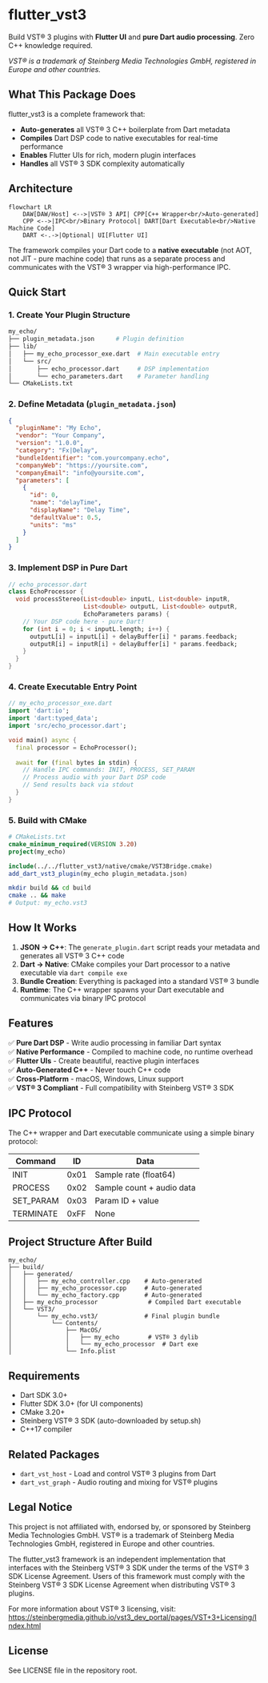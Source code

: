 # flutter_vst3

Build VST® 3 plugins with **Flutter UI** and **pure Dart audio processing**. Zero C++ knowledge required.

*VST® is a trademark of Steinberg Media Technologies GmbH, registered in Europe and other countries.*

## What This Package Does

flutter_vst3 is a complete framework that:
- **Auto-generates** all VST® 3 C++ boilerplate from Dart metadata
- **Compiles** Dart DSP code to native executables for real-time performance  
- **Enables** Flutter UIs for rich, modern plugin interfaces
- **Handles** all VST® 3 SDK complexity automatically

## Architecture

```mermaid
flowchart LR
    DAW[DAW/Host] <-->|VST® 3 API| CPP[C++ Wrapper<br/>Auto-generated]
    CPP <-->|IPC<br/>Binary Protocol| DART[Dart Executable<br/>Native Machine Code]
    DART <-.->|Optional| UI[Flutter UI]
```

The framework compiles your Dart code to a **native executable** (not AOT, not JIT - pure machine code) that runs as a separate process and communicates with the VST® 3 wrapper via high-performance IPC.

## Quick Start

### 1. Create Your Plugin Structure

```bash
my_echo/
├── plugin_metadata.json      # Plugin definition
├── lib/
│   ├── my_echo_processor_exe.dart  # Main executable entry
│   └── src/
│       ├── echo_processor.dart     # DSP implementation  
│       └── echo_parameters.dart    # Parameter handling
└── CMakeLists.txt
```

### 2. Define Metadata (`plugin_metadata.json`)

```json
{
  "pluginName": "My Echo",
  "vendor": "Your Company",
  "version": "1.0.0",
  "category": "Fx|Delay",
  "bundleIdentifier": "com.yourcompany.echo",
  "companyWeb": "https://yoursite.com",
  "companyEmail": "info@yoursite.com",
  "parameters": [
    {
      "id": 0,
      "name": "delayTime",
      "displayName": "Delay Time",
      "defaultValue": 0.5,
      "units": "ms"
    }
  ]
}
```

### 3. Implement DSP in Pure Dart

```dart
// echo_processor.dart
class EchoProcessor {
  void processStereo(List<double> inputL, List<double> inputR,
                     List<double> outputL, List<double> outputR,
                     EchoParameters params) {
    // Your DSP code here - pure Dart!
    for (int i = 0; i < inputL.length; i++) {
      outputL[i] = inputL[i] + delayBuffer[i] * params.feedback;
      outputR[i] = inputR[i] + delayBuffer[i] * params.feedback;
    }
  }
}
```

### 4. Create Executable Entry Point

```dart
// my_echo_processor_exe.dart
import 'dart:io';
import 'dart:typed_data';
import 'src/echo_processor.dart';

void main() async {
  final processor = EchoProcessor();
  
  await for (final bytes in stdin) {
    // Handle IPC commands: INIT, PROCESS, SET_PARAM
    // Process audio with your Dart DSP code
    // Send results back via stdout
  }
}
```

### 5. Build with CMake

```cmake
# CMakeLists.txt
cmake_minimum_required(VERSION 3.20)
project(my_echo)

include(../../flutter_vst3/native/cmake/VST3Bridge.cmake)
add_dart_vst3_plugin(my_echo plugin_metadata.json)
```

```bash
mkdir build && cd build
cmake .. && make
# Output: my_echo.vst3
```

## How It Works

1. **JSON → C++**: The `generate_plugin.dart` script reads your metadata and generates all VST® 3 C++ code
2. **Dart → Native**: CMake compiles your Dart processor to a native executable via `dart compile exe`
3. **Bundle Creation**: Everything is packaged into a standard VST® 3 bundle
4. **Runtime**: The C++ wrapper spawns your Dart executable and communicates via binary IPC protocol

## Features

✅ **Pure Dart DSP** - Write audio processing in familiar Dart syntax  
✅ **Native Performance** - Compiled to machine code, no runtime overhead  
✅ **Flutter UIs** - Create beautiful, reactive plugin interfaces  
✅ **Auto-Generated C++** - Never touch C++ code  
✅ **Cross-Platform** - macOS, Windows, Linux support  
✅ **VST® 3 Compliant** - Full compatibility with Steinberg VST® 3 SDK  

## IPC Protocol

The C++ wrapper and Dart executable communicate using a simple binary protocol:

| Command | ID | Data |
|---------|-----|------|
| INIT | 0x01 | Sample rate (float64) |
| PROCESS | 0x02 | Sample count + audio data |
| SET_PARAM | 0x03 | Param ID + value |
| TERMINATE | 0xFF | None |

## Project Structure After Build

```
my_echo/
├── build/
│   ├── generated/
│   │   ├── my_echo_controller.cpp    # Auto-generated
│   │   ├── my_echo_processor.cpp     # Auto-generated
│   │   └── my_echo_factory.cpp       # Auto-generated
│   ├── my_echo_processor              # Compiled Dart executable
│   └── VST3/
│       └── my_echo.vst3/             # Final plugin bundle
│           └── Contents/
│               ├── MacOS/
│               │   ├── my_echo        # VST® 3 dylib
│               │   └── my_echo_processor  # Dart exe
│               └── Info.plist
```

## Requirements

- Dart SDK 3.0+
- Flutter SDK 3.0+ (for UI components)
- CMake 3.20+
- Steinberg VST® 3 SDK (auto-downloaded by setup.sh)
- C++17 compiler

## Related Packages

- `dart_vst_host` - Load and control VST® 3 plugins from Dart
- `dart_vst_graph` - Audio routing and mixing for VST® plugins

## Legal Notice

This project is not affiliated with, endorsed by, or sponsored by Steinberg Media Technologies GmbH. 
VST® is a trademark of Steinberg Media Technologies GmbH, registered in Europe and other countries.

The flutter_vst3 framework is an independent implementation that interfaces with the Steinberg VST® 3 SDK
under the terms of the VST® 3 SDK License Agreement. Users of this framework must comply with the 
Steinberg VST® 3 SDK License Agreement when distributing VST® 3 plugins.

For more information about VST® 3 licensing, visit:
https://steinbergmedia.github.io/vst3_dev_portal/pages/VST+3+Licensing/Index.html

## License

See LICENSE file in the repository root.